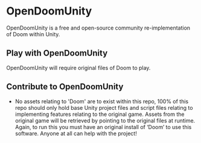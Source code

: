 # OpenDoomUnity
OpenDoomUnity is a free and open-source community re-implementation of Doom within Unity.

## Play with OpenDoomUnity
OpenDoomUnity will require original files of Doom to play.

## Contribute to OpenDoomUnity
 - No assets relating to 'Doom' are to exist within this repo, 100% of this repo should only hold base Unity project files and script files relating to implementing features relating to the original game. Assets from the original game will be retrieved by pointing to the original files at runtime. Again, to run this you must have an original install of ‘Doom’ to use this software. Anyone at all can help with the project!
